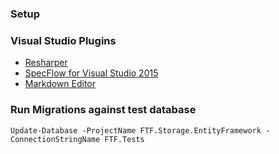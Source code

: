 ### Setup

### Visual Studio Plugins
* [Resharper](https://www.jetbrains.com/resharper/)
* [SpecFlow for Visual Studio 2015](https://marketplace.visualstudio.com/items?itemName=TechTalkSpecFlowTeam.SpecFlowforVisualStudio2015) 
* [Markdown Editor](https://marketplace.visualstudio.com/items?itemName=MadsKristensen.MarkdownEditor)

### Run Migrations against test database

```powershellz
Update-Database -ProjectName FTF.Storage.EntityFramework -ConnectionStringName FTF.Tests
```